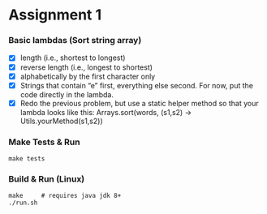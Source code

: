 # Assignment 1

### Basic lambdas (Sort string array)
- [x] length (i.e., shortest to longest)
- [x] reverse length (i.e., longest to shortest)
- [x] alphabetically by the first character only
- [x] Strings that contain “e” first, everything else second. For now, put the code directly in the lambda.
- [x] Redo the previous problem, but use a static helper method so that your lambda looks like this:
      Arrays.sort(words, (s1,s2) -> Utils.yourMethod(s1,s2))

### Make Tests & Run
```
make tests
```

### Build & Run (Linux)
```
make     # requires java jdk 8+
./run.sh
```
